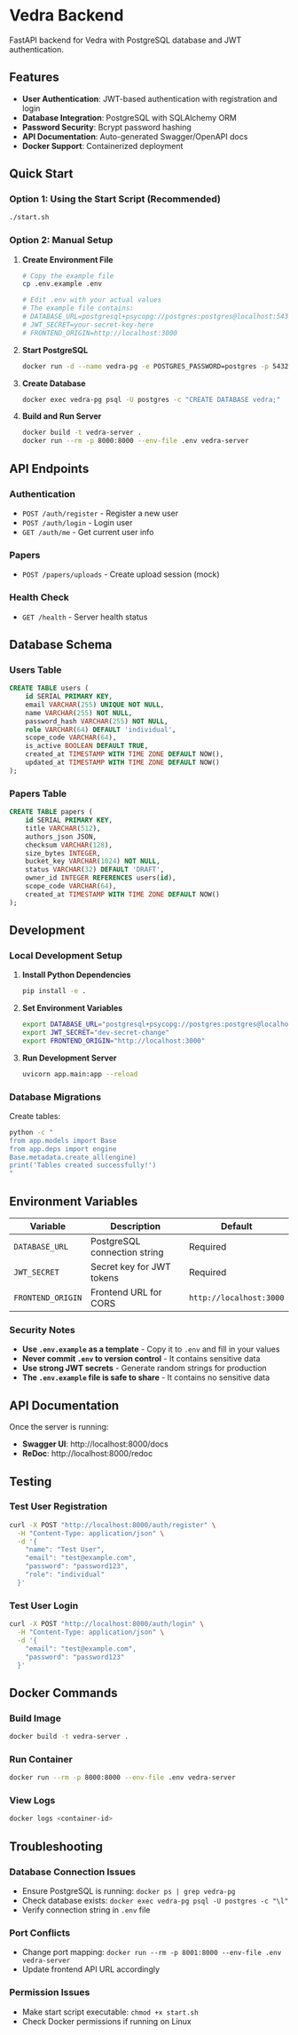 # Vedra Backend

FastAPI backend for Vedra with PostgreSQL database and JWT authentication.

## Features

- **User Authentication**: JWT-based authentication with registration and login
- **Database Integration**: PostgreSQL with SQLAlchemy ORM
- **Password Security**: Bcrypt password hashing
- **API Documentation**: Auto-generated Swagger/OpenAPI docs
- **Docker Support**: Containerized deployment

## Quick Start

### Option 1: Using the Start Script (Recommended)

```bash
./start.sh
```

### Option 2: Manual Setup

1. **Create Environment File**

   ```bash
   # Copy the example file
   cp .env.example .env

   # Edit .env with your actual values
   # The example file contains:
   # DATABASE_URL=postgresql+psycopg://postgres:postgres@localhost:5432/vedra
   # JWT_SECRET=your-secret-key-here
   # FRONTEND_ORIGIN=http://localhost:3000
   ```

2. **Start PostgreSQL**

   ```bash
   docker run -d --name vedra-pg -e POSTGRES_PASSWORD=postgres -p 5432:5432 postgres:16
   ```

3. **Create Database**

   ```bash
   docker exec vedra-pg psql -U postgres -c "CREATE DATABASE vedra;"
   ```

4. **Build and Run Server**
   ```bash
   docker build -t vedra-server .
   docker run --rm -p 8000:8000 --env-file .env vedra-server
   ```

## API Endpoints

### Authentication

- `POST /auth/register` - Register a new user
- `POST /auth/login` - Login user
- `GET /auth/me` - Get current user info

### Papers

- `POST /papers/uploads` - Create upload session (mock)

### Health Check

- `GET /health` - Server health status

## Database Schema

### Users Table

```sql
CREATE TABLE users (
    id SERIAL PRIMARY KEY,
    email VARCHAR(255) UNIQUE NOT NULL,
    name VARCHAR(255) NOT NULL,
    password_hash VARCHAR(255) NOT NULL,
    role VARCHAR(64) DEFAULT 'individual',
    scope_code VARCHAR(64),
    is_active BOOLEAN DEFAULT TRUE,
    created_at TIMESTAMP WITH TIME ZONE DEFAULT NOW(),
    updated_at TIMESTAMP WITH TIME ZONE DEFAULT NOW()
);
```

### Papers Table

```sql
CREATE TABLE papers (
    id SERIAL PRIMARY KEY,
    title VARCHAR(512),
    authors_json JSON,
    checksum VARCHAR(128),
    size_bytes INTEGER,
    bucket_key VARCHAR(1024) NOT NULL,
    status VARCHAR(32) DEFAULT 'DRAFT',
    owner_id INTEGER REFERENCES users(id),
    scope_code VARCHAR(64),
    created_at TIMESTAMP WITH TIME ZONE DEFAULT NOW()
);
```

## Development

### Local Development Setup

1. **Install Python Dependencies**

   ```bash
   pip install -e .
   ```

2. **Set Environment Variables**

   ```bash
   export DATABASE_URL="postgresql+psycopg://postgres:postgres@localhost:5432/vedra"
   export JWT_SECRET="dev-secret-change"
   export FRONTEND_ORIGIN="http://localhost:3000"
   ```

3. **Run Development Server**
   ```bash
   uvicorn app.main:app --reload
   ```

### Database Migrations

Create tables:

```bash
python -c "
from app.models import Base
from app.deps import engine
Base.metadata.create_all(engine)
print('Tables created successfully!')
"
```

## Environment Variables

| Variable          | Description                  | Default                 |
| ----------------- | ---------------------------- | ----------------------- |
| `DATABASE_URL`    | PostgreSQL connection string | Required                |
| `JWT_SECRET`      | Secret key for JWT tokens    | Required                |
| `FRONTEND_ORIGIN` | Frontend URL for CORS        | `http://localhost:3000` |

### Security Notes

- **Use `.env.example` as a template** - Copy it to `.env` and fill in your values
- **Never commit `.env` to version control** - It contains sensitive data
- **Use strong JWT secrets** - Generate random strings for production
- **The `.env.example` file is safe to share** - It contains no sensitive data

## API Documentation

Once the server is running:

- **Swagger UI**: http://localhost:8000/docs
- **ReDoc**: http://localhost:8000/redoc

## Testing

### Test User Registration

```bash
curl -X POST "http://localhost:8000/auth/register" \
  -H "Content-Type: application/json" \
  -d '{
    "name": "Test User",
    "email": "test@example.com",
    "password": "password123",
    "role": "individual"
  }'
```

### Test User Login

```bash
curl -X POST "http://localhost:8000/auth/login" \
  -H "Content-Type: application/json" \
  -d '{
    "email": "test@example.com",
    "password": "password123"
  }'
```

## Docker Commands

### Build Image

```bash
docker build -t vedra-server .
```

### Run Container

```bash
docker run --rm -p 8000:8000 --env-file .env vedra-server
```

### View Logs

```bash
docker logs <container-id>
```

## Troubleshooting

### Database Connection Issues

- Ensure PostgreSQL is running: `docker ps | grep vedra-pg`
- Check database exists: `docker exec vedra-pg psql -U postgres -c "\l"`
- Verify connection string in `.env` file

### Port Conflicts

- Change port mapping: `docker run --rm -p 8001:8000 --env-file .env vedra-server`
- Update frontend API URL accordingly

### Permission Issues

- Make start script executable: `chmod +x start.sh`
- Check Docker permissions if running on Linux
